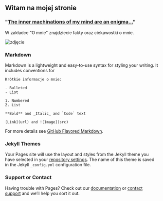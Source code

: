 ## Witam na mojej stronie

### "[The inner machinations of my mind are an enigma...](https://www.youtube.com/watch?v=1z-pVZiRjac)"


W zakładce "O mnie" znajdziecie fakty oraz ciekawostki o mnie.

<img src="https://ocdn.eu/pulscms-transforms/1/iW-k9kpTURBXy9mOTk1NzZhNTY3YjhlYjljZWQ3MDcxMGJjNWEzZTZhNy5qcGeTlQMAFs0C1M0Bl5MFzQMUzQG8kwmmNTk2MTk0BoGhMAE/gettyimages-954867550.jpg" alt="zdjęcie">

### Markdown

Markdown is a lightweight and easy-to-use syntax for styling your writing. It includes conventions for

```
Krótkie informacje o mnie:

- Bulleted
- List

1. Numbered
2. List

**Bold** and _Italic_ and `Code` text

[Link](url) and ![Image](src)
```

For more details see [GitHub Flavored Markdown](https://guides.github.com/features/mastering-markdown/).

### Jekyll Themes

Your Pages site will use the layout and styles from the Jekyll theme you have selected in your [repository settings](https://github.com/TesshuPL/ProjektZWwSIT/settings/pages). The name of this theme is saved in the Jekyll `_config.yml` configuration file.

### Support or Contact

Having trouble with Pages? Check out our [documentation](https://docs.github.com/categories/github-pages-basics/) or [contact support](https://support.github.com/contact) and we’ll help you sort it out.
